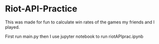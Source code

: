 # Riot-API-Practice
This was made for fun to calculate win rates of the games my friends and I played.

First run main.py then I use jupyter notebook to run riotAPIprac.ipynb
